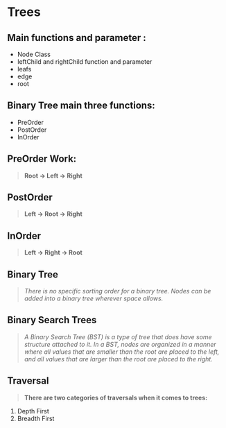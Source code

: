 # Trees

## Main functions and parameter :

* Node Class
* leftChild and rightChild function and parameter
* leafs
* edge
* root

## Binary Tree main three functions:

* PreOrder
* PostOrder
* InOrder

## PreOrder Work:

> **Root -> Left -> Right**

## PostOrder

>**Left -> Root -> Right**

## InOrder

>**Left -> Right -> Root**

## Binary Tree

>*There is no specific sorting order for a binary tree. Nodes can be added into a binary tree wherever space allows.*

## Binary Search Trees

>*A Binary Search Tree (BST) is a type of tree that does have some structure attached to it. In a BST, nodes are organized in a manner where all values that are smaller than the root are placed to the left, and all values that are larger than the root are placed to the right.*

## Traversal

>**There are two categories of traversals when it comes to trees:**

1. Depth First 
2. Breadth First